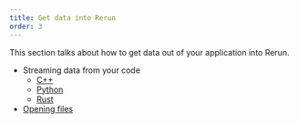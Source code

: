 ```yaml
---
title: Get data into Rerun
order: 3
---
```


This section talks about how to get data out of your application into Rerun.

* Streaming data from your code
    * [C++](./data-in/streaming/cpp.md)
    * [Python](./data-in/streaming/python.md)
    * [Rust](./data-in/streaming/rust.md)
* [Opening files](./data-in/open-any-file.md)
